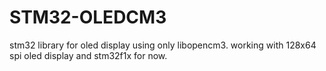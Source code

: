 # STM32-OLEDCM3
stm32 library for oled display using only libopencm3.
working with 128x64 spi oled display and stm32f1x for now.


